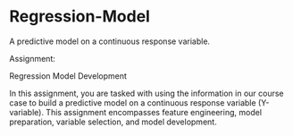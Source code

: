 # Regression-Model
A predictive model on a continuous response variable.

Assignment:

Regression Model Development

In this assignment, you are tasked with using the information in our course case to build a predictive model on a continuous response variable (Y-variable). This assignment encompasses feature engineering, model preparation, variable selection, and model development.
